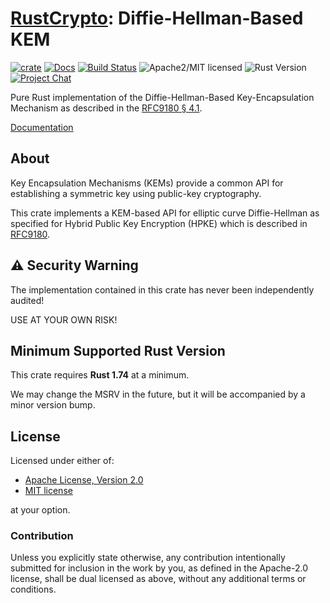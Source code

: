 # [RustCrypto]: Diffie-Hellman-Based KEM

[![crate][crate-image]][crate-link]
[![Docs][docs-image]][docs-link]
[![Build Status][build-image]][build-link]
![Apache2/MIT licensed][license-image]
![Rust Version][rustc-image]
[![Project Chat][chat-image]][chat-link]

Pure Rust implementation of the Diffie-Hellman-Based Key-Encapsulation Mechanism
as described in the [RFC9180 § 4.1].

[Documentation][docs-link]

## About

Key Encapsulation Mechanisms (KEMs) provide a common API for establishing a
symmetric key using public-key cryptography.

This crate implements a KEM-based API for elliptic curve Diffie-Hellman as
specified for Hybrid Public Key Encryption (HPKE) which is described in
[RFC9180].

## ⚠️ Security Warning

The implementation contained in this crate has never been independently audited!

USE AT YOUR OWN RISK!

## Minimum Supported Rust Version

This crate requires **Rust 1.74** at a minimum.

We may change the MSRV in the future, but it will be accompanied by a minor
version bump.

## License

Licensed under either of:

- [Apache License, Version 2.0](http://www.apache.org/licenses/LICENSE-2.0)
- [MIT license](http://opensource.org/licenses/MIT)

at your option.

### Contribution

Unless you explicitly state otherwise, any contribution intentionally submitted
for inclusion in the work by you, as defined in the Apache-2.0 license, shall be
dual licensed as above, without any additional terms or conditions.

[//]: # (badges)

[crate-image]: https://img.shields.io/crates/v/dhkem?logo=rust
[crate-link]: https://crates.io/crates/dhkem
[docs-image]: https://docs.rs/dhkem/badge.svg
[docs-link]: https://docs.rs/dhkem/
[build-image]: https://github.com/RustCrypto/KEMs/actions/workflows/dhkem.yml/badge.svg
[build-link]: https://github.com/RustCrypto/KEMs/actions/workflows/dhkem.yml
[license-image]: https://img.shields.io/badge/license-Apache2.0/MIT-blue.svg
[rustc-image]: https://img.shields.io/badge/rustc-1.74+-blue.svg
[chat-image]: https://img.shields.io/badge/zulip-join_chat-blue.svg
[chat-link]: https://rustcrypto.zulipchat.com/#narrow/stream/406484-KEMs

[//]: # (links)

[RustCrypto]: https://github.com/rustcrypto
[RFC9180]: https://datatracker.ietf.org/doc/html/rfc9180
[RFC9180 § 4.1]: https://datatracker.ietf.org/doc/html/rfc9180#name-dh-based-kem-dhkem
